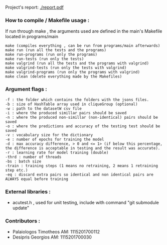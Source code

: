 Project's report: [./report.pdf](report.pdf)

### How to compile / Makefile usage :
If run through make , the arguments used are defined in the main's 
Makefile located in programs/main
 
    make (compiles everything , can be run from programs/main afterwards)
    make run (run all the tests and the programs)
    make run-programs (run only the programs)
    make run-tests (run only the tests)
    make valgrind (run all the tests and the programs with valgrind)
    make valgrind-tests (run only the tests with valgrind)
    make valgrind-programs (run only the programs with valgrind)
    make clean (delete everything made by the Makefiles)

### Argument flags :
    -f : the folder which contains the folders with the jsons files.
    -b : size of HashTable array used in cliqueGroup (optional)
    -w : path to the datasetW csv file
    -i : where the produced simillar pairs should be saved
    -n : where the produced non-simillar (non-identical) pairs should be saved
    -o : where the predictions and accuracy of the testing test should be saved
    -v : vocabulary size for the dictionary
    -e : number of epochs for training the model
    -d : max accuracy difference, > 0 and <= 1> (if below this percentage, the difference is acceptable in testing and the result was accurate).
    -r : learning rate for model training (double)
    -thrd : number of threads
    -bs : batch size
    -train : training steps (1 means no retraining, 2 means 1 retraining step etc.)
    -eq : discard extra pairs so identical and non identical pairs are ALWAYS equal before training


### External libraries :
- acutest.h , used for unit testing, include with command "git submodule update"

### Contributors :
- Palaiologos Timotheos AM: 1115201700112
- Desipris Georgios AM: 1115201700030
